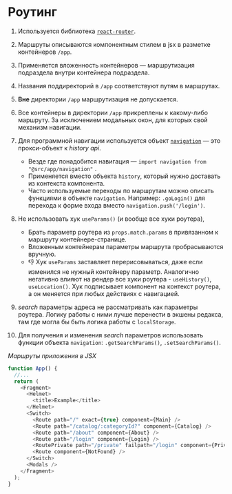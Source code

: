 # Роутинг

1. Используется библиотека [`react-router`](https://reactrouter.com).

2. Маршруты описываются компонентным стилем в jsx в разметке контейнеров `/app`. 

3. Применяется вложенность контейнеров — маршрутизация подраздела внутри контейнера подраздела. 

4. Названия поддиректорий в `/app` соответствуют путям в маршрутах.

5. **Вне** директории `/app` маршрутизация не допускается.

6. Все контейнеры в директории `/app` прикреплены к какому-либо маршруту. За исключением модальных окон, для которых
  свой механизм навигации.

7. Для программной навигации используется объект [`navigation`](https://github.com/ylabio/react-skeleton/blob/master/src/app/navigation.js) — это прокси-объект к *history api*.
    - Везде где понадобится навигация — `import navigation from "@src/app/navigation"` .
    - Применяется вместо объекта `history`, который нужно доставать из контекста компонента.
    - Часто используемые переходы по маршрутам можно описать функциями в объекте `navigation`. Например: `.goLogin()` 
      для перехода к форме входа вместо `navigation.push('/login')`.

8. Не использовать хук `useParams()` (и вообще все хуки роутера), 
    - Брать параметр роутера из `props.match.params` в привязанном к маршруту контейнере-странице. 
    - Вложенным контейнерам параметры маршрута пробрасываются вручную.
    - 👎 Хук `useParams` заставляет перерисовываться, даже если изменился не нужный контейнеру параметр. Аналогично негативно
    влияют на рендер все хуки роутера - `useHistory()`, `useLocation()`. Хук подписывает компонент на контекст роутера, 
    а он меняется при любых действиях с навигацией.

9. *search* параметры адреса не рассматривать как параметры роутера. Логику работы с ними лучше перенести в экшены редакса, 
   там где могла бы быть логика работы с `localStorage`. 

10. Для получения и изменения *search* параметров использовать функции объекта `navigation`: `.getSearchParams()`, `.setSearchParams()`.

*Маршруты приложения в JSX*
```js
function App() {
  //...
  return (
    <Fragment>
      <Helmet>
        <title>Example</title>
      </Helmet>
      <Switch>
        <Route path="/" exact={true} component={Main} />
        <Route path="/catalog/:categoryId?" component={Catalog} />
        <Route path="/about" component={About} />
        <Route path="/login" component={Login} />
        <RoutePrivate path="/private" failpath="/login" component={Private} />
        <Route component={NotFound} />
      </Switch>
      <Modals />
    </Fragment>
  );
}

```
